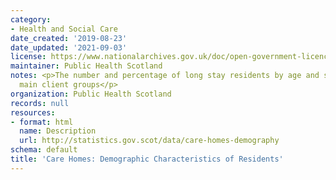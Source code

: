 ```yaml
---
category:
- Health and Social Care
date_created: '2019-08-23'
date_updated: '2021-09-03'
license: https://www.nationalarchives.gov.uk/doc/open-government-licence/version/3/
maintainer: Public Health Scotland
notes: <p>The number and percentage of long stay residents by age and sex, for different
  main client groups</p>
organization: Public Health Scotland
records: null
resources:
- format: html
  name: Description
  url: http://statistics.gov.scot/data/care-homes-demography
schema: default
title: 'Care Homes: Demographic Characteristics of Residents'
---
```

